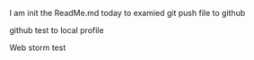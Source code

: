 I am init the ReadMe.md today to examied git push file to github


github test to local profile

Web storm test
